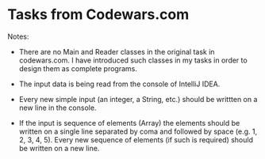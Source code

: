 # Tasks from Codewars.com 


Notes:  

- There are no Main and Reader classes in the original task in codewars.com. I have introduced such classes in my tasks in order to design them as complete programs.  

- The input data is being read from the console of IntelliJ IDEA.  

- Every new simple input (an integer, a String, etc.) should be writtten on a new line in the console.  

- If the input is sequence of elements (Array) the elements should be written on a single line separated by coma and followed by space (e.g. 1, 2, 3, 4, 5). Every new sequence of elements (if such is required) should be written on a new line.    
